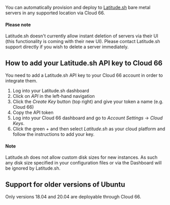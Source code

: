 You can automatically provision and deploy to [Latitude.sh](https://www.maxihost.com/) bare metal servers in any supported location via Cloud 66. 

#### Please note
<div class="notice notice-warning"><p>Latitude.sh doesn't currently allow instant deletion of servers via their UI (this functionality is coming with their new UI). Please contact Latitude.sh support directly if you wish to delete a server immediately.</p></div>

## How to add your Latitude.sh API key to Cloud 66

You need to add a Latitude.sh API key to your Cloud 66 account in order to integrate them. 

1. Log into your Latitude.sh dashboard
2. Click on *API* in the left-hand navigation
3. Click the *Create Key* button (top right) and give your token a name (e.g. Cloud 66)
4. Copy the API token
5. Log into your Cloud 66 dashboard and go to *Account Settings* → *Cloud Keys*. 
6. Click the green + and then select *Latitude.sh* as your cloud platform and follow the instructions to add your key.

#### Note
<div class="notice"><p>Latitude.sh does not allow custom disk sizes for new instances. As such any disk size specified in your configuration files or via the Dashboard will be ignored by Latitude.sh.</p></div>

## Support for older versions of Ubuntu

Only versions 18.04 and 20.04 are deployable through Cloud 66.

